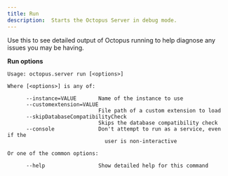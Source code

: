 ```yaml
---
title: Run
description:  Starts the Octopus Server in debug mode.
---
```


Use this to see detailed output of Octopus running to help diagnose any issues you may be having.

**Run options**

```text
Usage: octopus.server run [<options>]

Where [<options>] is any of:

      --instance=VALUE       Name of the instance to use
      --customextension=VALUE
                             File path of a custom extension to load
      --skipDatabaseCompatibilityCheck
                             Skips the database compatibility check
      --console              Don't attempt to run as a service, even if the
                               user is non-interactive

Or one of the common options:

      --help                 Show detailed help for this command
```

